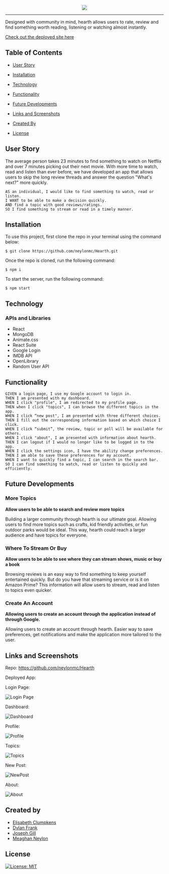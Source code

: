 <p align="center">
<img src = "public/images/readme/Readmelogo.png" >
</p>

---

Designed with community in mind, hearth allows users to rate, review and find something worth reading, listening or watching almost instantly.

[Check out the deployed site here]()

## Table of Contents

- [User Story](#user-story)
- [Installation](#installation)

- [Technology](#technology)
- [Functionality](#functionality)
- [Future Developments](#future-developments)

- [Links and Screenshots](#links-and-screenshots)

- [Created By](#created-by)

- [License](#license)

## User Story

The average person takes 23 minutes to find something to watch on Netflix and over 7 minutes picking out their next movie. With more time to watch, read and listen than ever before, we have developed an app that allows users to skip the long review threads and answer the question "What's next?" more quickly.

```
AS an individual, I would like to find something to watch, read or listen.
I WANT to be able to make a decision quickly.
AND find a topic with good reviews/ratings.
SO I find something to stream or read in a timely manner.

```

## Installation

To use this project, first clone the repo in your terminal using the command below:

```
$ git clone https://github.com/neylonmc/Hearth.git
```

Once the repo is cloned, run the following command:

```
$ npm i
```

To start the server, run the following command:

```
$ npm start
```

## Technology

### APIs and Libraries

- React
- MongoDB
- Animate.css
- React Suite
- Google Login
- IMDB API
- OpenLibrary
- Random User API

## Functionality

```
GIVEN a login page, I use my Google account to login in.
THEN I am presented with my dashboard.
WHEN I click "profile", I am redirected to my profile page.
THEN when I click "topics", I can browse the different topics in the app.
WHEN I click “new post", I am presented with three different choices.
THEN I fill out the corresponding information based on which choice I click.
WHEN I click “submit”, the review, topic or poll will be available for others.
WHEN I click "about", I am presented with information about hearth.
THEN I can logout if I would no longer like to be logged in to the app.
WHEN I click the settings icon, I have the ability change preferences.
THEN I am able to save these preferences for my account.
WHEN I want to quickly find a topic, I can search in the search bar.
SO I can find something to watch, read or listen to quickly and efficiently.

```

## Future Developments

### More Topics

**Allow users to be able to search and review more topics**

Building a larger community through hearth is our ultimate goal. Allowing users to find more topics such as crafts, kid friendly activities, or fun outdoor parks would be ideal. This way, hearth could reach a larger audience and have topics for everyone.

### Where To Stream Or Buy

**Allow users to be able to see where they can stream shows, music or buy a book**

Browsing reviews is an easy way to find something to keep yourself entertained quickly. But do you have that streaming service or is it on Amazon Prime? This information will allow users to stream, read and listen to topics even quicker.

### Create An Account

**Allowing users to create an account through the application instead of through Google.**

Allowing users to create an account through hearth. Easier way to save preferences, get notifications and make the application more tailored to the user.

## Links and Screenshots

Repo: https://github.com/neylonmc/Hearth

Deployed App:

Login Page:

![Login Page](public/images/readme/loginREAD.png)

Dashboard:

![Dashboard](public/images/readme/dashboard.png)

Profile:

![Profile](public/images/readme/profile.png)

Topics:

![Topics](public/images/readme/browse.png)

New Post:

![NewPost](public/images/readme/newtopic.png)

About:

![About](public/images/readme/about.png)

## Created by

- [Elisabeth Clumpkens](https://github.com/eaclumpkens "Visit Elisabeth's GitHub")
- [Dylan Frank](https://github.com/drfrank22 "Visit Dylan's GitHub")
- [Joseph Gill](https://github.com/jaguar6105 "Visit Joseph's GitHub")
- [Meaghan Neylon](https://github.com/neylonmc "Visit Meaghan's GitHub")

## License

[![License: MIT](https://img.shields.io/badge/License-MIT-yellow.svg)](https://opensource.org/licenses/MIT)

```

```

